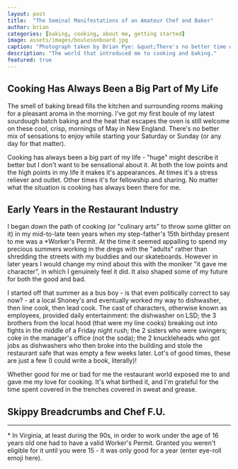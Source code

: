 ```yaml
---
layout: post
title:  "The Seminal Manifestations of an Amateur Chef and Baker"
author: brian
categories: [baking, cooking, about me, getting started]
image: assets/images/boulesonboard.jpg
caption: "Photograph taken by Brian Pye: &quot;There's no better time of the day than when I've got a fresh sourdough boule in the oven - the house smell delicious!&quot;"
description: "The world that introduced me to cooking and baking."
featured: true
---
```


## Cooking Has Always Been a Big Part of My Life   

The smell of baking bread fills the kitchen and surrounding rooms making for a pleasant aroma in the morning. I've got my first boule of my latest sourdough batch baking and the heat that escapes the oven is still welcome on these cool, crisp, mornings of May in New England. There's no better mix of sensations to enjoy while starting your Saturday or Sunday (or any day for that matter).

Cooking has always been a big part of my life - "huge" might describe it better but I don't want to be sensational about it. At both the low points and the high points in my life it makes it's appearances. At times it's a stress reliever and outlet. Other times it's for fellowship and sharing. No matter what the situation is cooking has always been there for me.

## Early Years in the Restaurant Industry

I began down the path of cooking (or "culinary arts" to throw some glitter on it) in my mid-to-late teen years when my step-father's 15th birthday present to me was a *Worker's Permit. At the time it seemed appalling to spend my precious summers working in the dregs with the "adults" rather than shredding the streets with my buddies and our skateboards. However in later years I would change my mind about this with the moniker "it gave me character", in which I genuinely feel it did. It also shaped some of my future for both the good and bad.

I started off that summer as a bus boy - is that even politically correct to say now? - at a local Shoney's and eventually worked my way to dishwasher, then line cook, then lead cook. The cast of characters, otherwise known as employees, provided daily entertainment: the dishwasher on LSD; the 3 brothers from the local hood (that were my line cooks) breaking out into fights in the middle of a Friday night rush; the 2 sisters who were swingers; coke in the manager's office (not the soda); the 2 knuckleheads who got jobs as dishwashers who then broke into the building and stole the restaurant safe that was empty a few weeks later. Lot's of good times, these are just a few (I could write a book, literally)!

Whether good for me or bad for me the restaurant world exposed me to and gave me my love for cooking. It's what birthed it, and I'm grateful for the time spent covered in the trenches covered in sweat and grease.

## Skippy Breadcrumbs and Chef F.U.

---

<aside class="aside-reference">* In Virginia, at least during the 90s, in order to work under the age of 16 years old one had to have a valid Worker's Permit. Granted you weren't eligible for it until you were 15 - it was only good for a year (enter eye-roll emoji here).<aside>